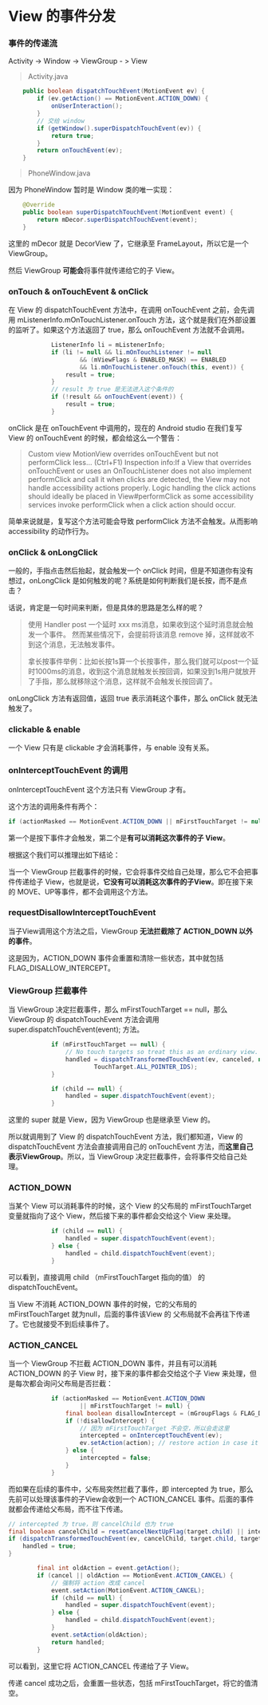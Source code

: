 # View 的事件分发



### 事件的传递流

Activity -> Window -> ViewGroup - > View

> Activity.java

```java
    public boolean dispatchTouchEvent(MotionEvent ev) {
        if (ev.getAction() == MotionEvent.ACTION_DOWN) {
            onUserInteraction();
        }
        // 交给 window
        if (getWindow().superDispatchTouchEvent(ev)) {
            return true;
        }
        return onTouchEvent(ev);
    }
```

> PhoneWindow.java

因为 PhoneWindow 暂时是 Window 类的唯一实现：

```java
    @Override
    public boolean superDispatchTouchEvent(MotionEvent event) {
        return mDecor.superDispatchTouchEvent(event);
    }
```

这里的 mDecor 就是 DecorView 了，它继承至 FrameLayout，所以它是一个 ViewGroup。

然后 ViewGroup **可能会**将事件就传递给它的子 View。



### onTouch & onTouchEvent & onClick

在 View 的 dispatchTouchEvent 方法中，在调用 onTouchEvent 之前，会先调用 mListenerInfo.mOnTouchListener.onTouch  方法，这个就是我们在外部设置的监听了。如果这个方法返回了 true，那么 onTouchEvent 方法就不会调用。

```java
            ListenerInfo li = mListenerInfo;
            if (li != null && li.mOnTouchListener != null
                    && (mViewFlags & ENABLED_MASK) == ENABLED
                    && li.mOnTouchListener.onTouch(this, event)) {
                result = true;
            }
			// result 为 true 是无法进入这个条件的
            if (!result && onTouchEvent(event)) {
                result = true;
            }
```

onClick 是在 onTouchEvent 中调用的，现在的 Android studio 在我们复写 View 的 onTouchEvent 的时候，都会给这么一个警告：

> Custom view MotionView overrides onTouchEvent but not performClick less... (Ctrl+F1) 
> Inspection info:If a View that overrides onTouchEvent or uses an OnTouchListener does not also implement performClick and call it when clicks are detected, the View may not handle accessibility actions properly. Logic handling the click actions should ideally be placed in View#performClick as some accessibility services invoke performClick when a click action should occur.

简单来说就是，复写这个方法可能会导致 performClick 方法不会触发。从而影响 accessibility  的动作行为。



### onClick & onLongClick

一般的，手指点击然后抬起，就会触发一个 onClick 时间，但是不知道你有没有想过，onLongClick 是如何触发的呢？系统是如何判断我们是长按，而不是点击？

话说，肯定是一句时间来判断，但是具体的思路是怎么样的呢？

> 使用 Handler post 一个延时 xxx ms消息，如果收到这个延时消息就会触发一个事件。 然而某些情况下，会提前将该消息 remove 掉，这样就收不到这个消息，无法触发事件。
>
> 拿长按事件举例：比如长按1s算一个长按事件，那么我们就可以post一个延时1000ms的消息，收到这个消息就触发长按回调，如果没到1s用户就放开了手指，那么就移除这个消息，这样就不会触发长按回调了。

onLongClick 方法有返回值，返回 true 表示消耗这个事件，那么 onClick 就无法触发了。



### clickable & enable

一个 View 只有是 clickable 才会消耗事件，与 enable 没有关系。



### onInterceptTouchEvent 的调用

onInterceptTouchEvent  这个方法只有 ViewGroup 才有。

这个方法的调用条件有两个：

```java
if (actionMasked == MotionEvent.ACTION_DOWN || mFirstTouchTarget != null)
```

第一个是按下事件才会触发，第二个是**有可以消耗这次事件的子 View**。

根据这个我们可以推理出如下结论：

当一个 ViewGroup 拦截事件的时候，它会将事件交给自己处理，那么它不会把事件传递给子 View，也就是说，**它没有可以消耗这次事件的子View**。即在接下来的 MOVE、UP等事件，都不会调用这个方法。



### requestDisallowInterceptTouchEvent

当子View调用这个方法之后，ViewGroup **无法拦截除了 ACTION_DOWN 以外的事件**。

这是因为，ACTION_DOWN 事件会重置和清除一些状态，其中就包括 FLAG_DISALLOW_INTERCEPT。



### ViewGroup 拦截事件

当 ViewGroup 决定拦截事件，那么 mFirstTouchTarget == null，那么 ViewGroup 的 dispatchTouchEvent 方法会调用 super.dispatchTouchEvent(event); 方法。

```java
            if (mFirstTouchTarget == null) {
                // No touch targets so treat this as an ordinary view.
                handled = dispatchTransformedTouchEvent(ev, canceled, null,
                        TouchTarget.ALL_POINTER_IDS);
            }
```

```java
            if (child == null) {
                handled = super.dispatchTouchEvent(event);
            }
```

这里的 super 就是 View，因为 ViewGroup 也是继承至 View 的。

所以就调用到了 View 的 dispatchTouchEvent 方法，我们都知道，View 的 dispatchTouchEvent 方法会直接调用自己的 onTouchEvent 方法，而**这里自己表示ViewGroup**。所以，当 ViewGroup 决定拦截事件，会将事件交给自己处理。



### ACTION_DOWN

当某个 View 可以消耗事件的时候，这个 View 的父布局的 mFirstTouchTarget 变量就指向了这个 View，然后接下来的事件都会交给这个 View 来处理。

```java
            if (child == null) {
                handled = super.dispatchTouchEvent(event);
            } else {
                handled = child.dispatchTouchEvent(event);
            }
```

可以看到，直接调用 child （mFirstTouchTarget  指向的值） 的 dispatchTouchEvent。



当 View 不消耗 ACTION_DOWN 事件的时候，它的父布局的 mFirstTouchTarget 就为null，后面的事件该View 的 父布局就不会再往下传递了。它也就接受不到后续事件了。



### ACTION_CANCEL

当一个 ViewGroup 不拦截 ACTION_DOWN 事件，并且有可以消耗 ACTION_DOWN 的子 View 时，接下来的事件都会交给这个子 View 来处理，但是每次都会询问父布局是否拦截：

```java
            if (actionMasked == MotionEvent.ACTION_DOWN
                    || mFirstTouchTarget != null) {
                final boolean disallowIntercept = (mGroupFlags & FLAG_DISALLOW_INTERCEPT) != 0;
                if (!disallowIntercept) {
                	// 因为 mFirstTouchTarget 不会空，所以会走这里
                    intercepted = onInterceptTouchEvent(ev);
                    ev.setAction(action); // restore action in case it was changed
                } else {
                    intercepted = false;
                }
            }
```

而如果在后续的事件中，父布局突然拦截了事件，即 intercepted 为 true，那么先前可以处理该事件的子View会收到一个 ACTION_CANCEL 事件。后面的事件就都会传递给父布局，而不往下传递。

```java
// intercepted 为 true，则 cancelChild 也为 true
final boolean cancelChild = resetCancelNextUpFlag(target.child) || intercepted;
if (dispatchTransformedTouchEvent(ev, cancelChild, target.child, target.pointerIdBits)) {
    handled = true;
}
```

```java
        final int oldAction = event.getAction();
        if (cancel || oldAction == MotionEvent.ACTION_CANCEL) {
            // 强制将 action 改成 cancel
            event.setAction(MotionEvent.ACTION_CANCEL);
            if (child == null) {
                handled = super.dispatchTouchEvent(event);
            } else {
                handled = child.dispatchTouchEvent(event);
            }
            event.setAction(oldAction);
            return handled;
        }
```

可以看到，这里它将 ACTION_CANCEL  传递给了子 View。

传递 cancel 成功之后，会重置一些状态，包括 mFirstTouchTarget，将它的值清空。